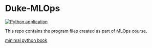 # Duke-MLOps
[![Python application](https://github.com/dwarakanathreddy/Duke-MLOps/actions/workflows/ci.yml/badge.svg)](https://github.com/dwarakanathreddy/Duke-MLOps/actions/workflows/ci.yml)

This repo contains the program files created as part of MLOps course.

[minimal python book](https://paiml.com/docs/home/books/minimal-python)
